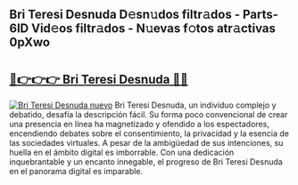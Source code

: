 ## Bri Teresi Desnuda D𝚎sn𝚞dos filtr𝚊dos - Parts-6lD Vid𝚎os filtr𝚊dos - N𝚞evas f𝚘tos atr𝚊ctivas 0pXwo

# <h2><a href="http://mb0keqr.tromn.icu/?c=Bri+Teresi+Desnuda">🔗👉👉👉 Bri Teresi Desnuda 🔗🔗</a></h2>

[![Bri Teresi Desnuda nuevo](https://i.imgur.com/pEAQMta.gif)](http://mb0keqr.tromn.icu/?c=Bri+Teresi+Desnuda)
Bri Teresi Desnuda, un individuo complejo y debatido, desafía la descripción fácil. Su forma poco convencional de crear una presencia en línea ha magnetizado y ofendido a los espectadores, encendiendo debates sobre el consentimiento, la privacidad y la esencia de las sociedades virtuales. A pesar de la ambigüedad de sus intenciones, su huella en el ámbito digital es imborrable. Con una dedicación inquebrantable y un encanto innegable, el progreso de Bri Teresi Desnuda en el panorama digital es imparable.
